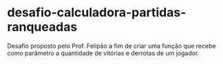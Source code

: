# desafio-calculadora-partidas-ranqueadas
Desafio proposto pelo Prof. Felipão a fim de criar uma função que recebe como parâmetro a quantidade de vitórias e derrotas de um jogador.
